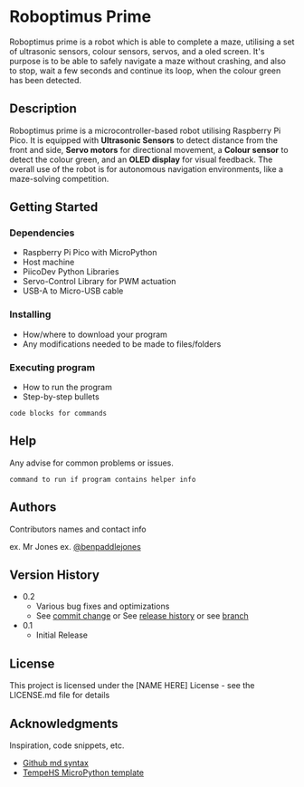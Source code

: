 # Roboptimus Prime


Roboptimus prime is a robot which is able to complete a maze, utilising a set of ultrasonic sensors, colour sensors, servos, and a oled screen. It's purpose is to be able to safely navigate a maze without crashing, and also to stop, wait a few seconds and continue its loop, when the colour green has been detected.

## Description
Roboptimus prime is a microcontroller-based robot utilising Raspberry Pi Pico. It is equipped with **Ultrasonic Sensors** to detect distance from the front and side, **Servo motors** for directional movement, a **Colour sensor** to detect the colour green, and an **OLED display** for visual feedback. The overall use of the robot is for autonomous navigation environments, like a maze-solving competition.

## Getting Started

### Dependencies

* Raspberry Pi Pico with MicroPython
* Host machine
* PiicoDev Python Libraries
* Servo-Control Library for PWM actuation
* USB-A to Micro-USB cable

### Installing

* How/where to download your program
* Any modifications needed to be made to files/folders

### Executing program

* How to run the program
* Step-by-step bullets
```
code blocks for commands
```

## Help

Any advise for common problems or issues.
```
command to run if program contains helper info
```

## Authors

Contributors names and contact info

ex. Mr Jones
ex. [@benpaddlejones](https://github.com/benpaddlejones)

## Version History

* 0.2
    * Various bug fixes and optimizations
    * See [commit change]() or See [release history]() or see [branch]()
* 0.1
    * Initial Release

## License

This project is licensed under the [NAME HERE] License - see the LICENSE.md file for details

## Acknowledgments

Inspiration, code snippets, etc.
* [Github md syntax](https://docs.github.com/en/get-started/writing-on-github/getting-started-with-writing-and-formatting-on-github/basic-writing-and-formatting-syntax)
* [TempeHS MicroPython template](https://github.com/TempeHS/TempeHS_MicroPython_DevContainer)
